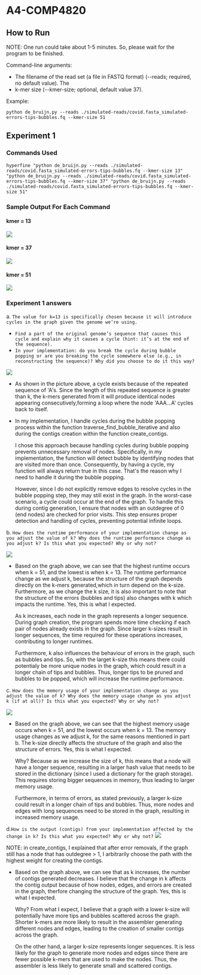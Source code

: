 # A4-COMP4820

## How to Run

NOTE: One run could take about 1-5 minutes. So, please wait for the program to be finished.

Command-line arguments:

- The filename of the read set (a file in FASTQ format) (--reads; required, no default value).
  The
- k-mer size (--kmer-size; optional, default value 37).

Example:

`python de_bruijn.py --reads ./simulated-reads/covid.fasta_simulated-errors-tips-bubbles.fq --kmer-size 51`

## Experiment 1

### Commands Used

`hyperfine "python de_bruijn.py --reads ./simulated-reads/covid.fasta_simulated-errors-tips-bubbles.fq --kmer-size 13" "python de_bruijn.py --reads ./simulated-reads/covid.fasta_simulated-errors-tips-bubbles.fq --kmer-size 37" "python de_bruijn.py --reads ./simulated-reads/covid.fasta_simulated-errors-tips-bubbles.fq --kmer-size 51"`

### Sample Output For Each Command

#### kmer = 13

![](./pictures/kmer13.png)

#### kmer = 37

![](./pictures/kmer37.png)

#### kmer = 51

![](./pictures/kmer51.png)

### Experiment 1 answers

a. `The value for k=13 is specifically chosen because it will introduce cycles in the graph given the genome we’re using.`

- `Find a part of the original genome’s sequence that causes this cycle and explain why it causes a cycle (hint: it’s at the end of the sequence).`
- `In your implementation: do you break the cycle during bubble popping or are you breaking the cycle somewhere else (e.g., in reconstructing the sequence)? Why did you choose to do it this way?`

![](./pictures/cycle_genome.png)

- As shown in the picture above, a cycle exists because of the repeated sequence of 'A's. Since the length of this repeated sequence is greater than k, the k-mers generated from it will produce identical nodes appearing consecutively,forming a loop where the node 'AAA...A' cycles back to itself.

- In my implementation, I handle cycles during the bubble popping process within the function traverse_find_bubble_iterative and also during the contigs creation within the function create_contigs.

  I chose this approach because handling cycles during bubble popping prevents unnecessary removal of nodes. Specifically, in my implementation, the function will detect bubble by identifying nodes that are visited more than once. Consequently, by having a cycle, my function will always return true in this case. That's the reason why I need to handle it during the bubble popping.

  However, since I do not explicitly remove edges to resolve cycles in the bubble popping step, they may still exist in the graph. In the worst-case scenario, a cycle could occur at the end of the graph. To handle this during contig generation, I ensure that nodes with an outdegree of 0 (end nodes) are checked for prior visits. This step ensures proper detection and handling of cycles, preventing potential infinite loops.

b. `How does the runtime performance of your implementation change as you adjust the value of k? Why does the runtime performance change as you adjust k? Is this what you expected? Why or why not? `

![](./pictures/time.png)

- Based on the graph above, we can see that the highest runtime occurs when k = 51, and the lowest is when k = 13. The runtime performance change as we adjust k, because the structure of the graph depends directly on the k-mers generated,which in turn depend on the k-size. Furthermore, as we change the k size, it is also important to note that the structure of the errors (bubbles and tips) also changes with k which impacts the runtime. Yes, this is what I expected.

  As k increases, each node in the graph represents a longer sequence. During graph creation, the program spends more time checking if each pair of nodes already exists in the graph. Since larger k-sizes result in longer sequences, the time required for these operations increases, contributing to longer runtimes.

  Furthermore, k also influences the behaviour of errors in the graph, such as bubbles and tips. So, with the larget k-size this means there could potentialy be more unique nodes in the graph, which could result in a longer chain of tips and bubbles. Thus, longer tips to be pruned and bubbles to be popped, which will increase the runtime performance.

c. `How does the memory usage of your implementation change as you adjust the value of k? Why does the memory usage change as you adjust k (if at all)? Is this what you expected? Why or why not? `

![](./pictures/memory.png)

- Based on the graph above, we can see that the highest memory usage occurs when k = 51, and the lowest occurs when k = 13. The memory usage changes as we adjust k, for the same reasons mentioned in part b. The k-size directly affects the structure of the graph and also the structure of errors. Yes, this is what I expected.

  Why? Because as we increase the size of k, this means that a node will have a longer sequence, resulting in a larger hash value that needs to be stored in the dictionary (since I used a dictionary for the graph storage). This requires storing bigger sequences in memory, thus leading to larger memory usage.

  Furthermore, in terms of errors, as stated previously, a larger k-size could result in a longer chain of tips and bubbles. Thus, more nodes and edges with long sequences need to be stored in the graph, resulting in increased memory usage.

d.`How is the output (contigs) from your implementation affected by the change in k? Is this what you expected? Why or why not?`
![](./pictures/contigs.png)

NOTE: in create_contigs, I explained that after error removals, if the graph still has a node that has outdegree > 1, I arbitrarily choose the path with the highest weight for creating the contigs.

- Based on the graph above, we can see that as k increases, the number of contigs generated decreases. I believe that the change in k affects the contig output because of how nodes, edges, and errors are created in the graph, therfore changing the structure of the graph. Yes, this is what I expected.

  Why? From what I expect, I believe that a graph with a lower k-size will potentially have more tips and bubbles scattered across the graph. Shorter k-mers are more likely to result in the assembler generating different nodes and edges, leading to the creation of smaller contigs across the graph.

  On the other hand, a larger k-size represents longer sequences. It is less likely for the graph to generate more nodes and edges since there are fewer possible k-mers that are used to make the nodes. Thus, the assembler is less likely to generate small and scattered contigs.
